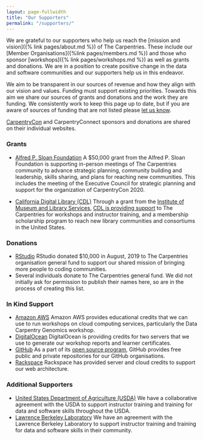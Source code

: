 ```yaml
---
layout: page-fullwidth
title: "Our Supporters"
permalink: "/supporters/"
---
```


We are grateful to our supporters who help us reach the [mission and vision]({% link pages/about.md %}) of The Carpentries. These include our [Member Organisations]({%link pages/members.md %}) and those who sponsor [workshops]({% link pages/workshops.md %}) as well as grants and donations. We are in a position to create positive change in the data and software communities and our supporters help us in this endeavor.

We aim to be transparent in our sources of revenue and how they align with our vision and values. Funding must support existing priorities. Towards this aim we share our sources of grants and donations and the work they are funding. We consistently work to keep this page up to date, but if you are aware of sources of funding that are not listed please [let us know](mailto:team@carpentries.org).

[CarpentryCon](https://carpentrycon.org/) and CarpentryConnect sponsors and donations are shared on their individual websites.

### Grants

- [Alfred P. Sloan Foundation](https://sloan.org/) A $50,000 grant from the Alfred P. Sloan Foundation is supporting in-person meetings of The Carpentries community to advance strategic planning, community building and leadership, skills sharing, and plans for reaching new communities. This includes the meeting of the Executive Council for strategic planning and support for the organization of CarpentryCon 2020.

- [California Digital Library (CDL)](https://cdlib.org/) Through a grant from the [Institute of Museum and Library Services](https://www.imls.gov/), [CDL is providing support](https://carpentries.org/blog/2019/09/LibraryCarpentry-IMLS-supplement/) to The Carpentries for workshops and instructor training, and a membership scholarship program to reach new library communities and consortiums in the United States.


### Donations

- [RStudio](https://rstudio.com/) RStudio donated $10,000 in August, 2019 to The Carpentries organisation general fund to support our shared mission of bringing more people to coding communities.
- Several individuals donate to The Carpentries general fund. We did not initially ask for permission to publish their names here, so are in the process of creating this list.

### In Kind Support

- [Amazon AWS](https://aws.amazon.com/) Amazon AWS provides educational credits that we can use to run workshops on cloud computing services, particularly the Data Carpentry Genomics workshop.
- [DigitalOcean](https://www.digitalocean.com/) DigitalOcean is providing credits for two servers that we use to generate our workshop reports and learner certificates.
- [GitHub](https://github.com/) As a part of its [open source program](https://github.com/open-source), GitHub provides free public and private repositories for our GitHub organisations.
- [Rackspace](https://www.rackspace.com/) Rackspace has provided server and cloud credits to support our web architecture.


### Additional Supporters

- [United States Department of Agriculture (USDA)]() We have a collaborative agreement with the USDA to support
instructor training and training for data and software skills throughout the USDA.
- [Lawrence Berkeley Laboratory]() We have an agreement with the Lawrence Berkeley Laboratory to support instructor training and training for data and software skills in their community.
